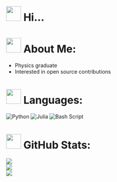 # <img src="https://media.giphy.com/media/hvRJCLFzcasrR4ia7z/giphy.gif" width="40px"> Hi...

# <img src="https://media.giphy.com/media/O6nT9DSoiUVYQ/giphy.gif" width="40px"> About Me:
- Physics graduate
- Interested in open source contributions

# <img src="https://media.giphy.com/media/l3vR85PnGsBwu1PFK/giphy.gif" width="40px"> Languages:
![Python](https://img.shields.io/badge/python-3670A0?style=for-the-badge&logo=python&logoColor=ffdd54) ![Julia](https://img.shields.io/badge/-Julia-9558B2?style=for-the-badge&logo=julia&logoColor=white) ![Bash Script](https://img.shields.io/badge/bash_script-%23121011.svg?style=for-the-badge&logo=gnu-bash&logoColor=white)

# <img src="https://media.giphy.com/media/BNNYUrEGNSWQAKEc0R/giphy.gif" width="40px"> GitHub Stats:
![](https://github-readme-stats.vercel.app/api/top-langs/?username=dillon-broaders&theme=dark&hide_border=false&include_all_commits=false&count_private=false&layout=compact)</br>![](https://nirzak-streak-stats.vercel.app/?user=dillon-broaders&theme=dark&hide_border=false)</br>
![](https://github-readme-stats.vercel.app/api?username=dillon-broaders&theme=dark&hide_border=false&include_all_commits=false&count_private=false)</br>


